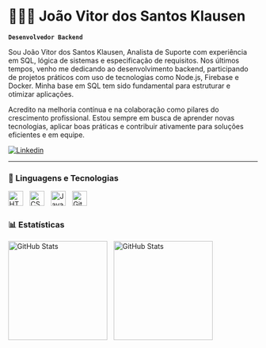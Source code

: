 # 👩🏻‍💻 João Vitor dos Santos Klausen

**`Desenvolvedor Backend`**

Sou João Vitor dos Santos Klausen, Analista de Suporte com experiência em SQL, lógica de sistemas e especificação de requisitos. Nos últimos tempos, venho me dedicando ao desenvolvimento backend, participando de projetos práticos com uso de tecnologias como Node.js, Firebase e Docker. Minha base em SQL tem sido fundamental para estruturar e otimizar aplicações.

Acredito na melhoria contínua e na colaboração como pilares do crescimento profissional. Estou sempre em busca de aprender novas tecnologias, aplicar boas práticas e contribuir ativamente para soluções eficientes e em equipe.

<p align="left">
    <a href="https://www.linkedin.com/in/jo%C3%A3o-vitor-klausen-169b53161/">
        <img 
            alt="Linkedin" 
            src="https://custom-icon-badges.demolab.com/badge/Linkedin-blue.svg?logo=linkedin&logoSource=feather"
        />
    </a>
</p>

---

### 🤖 Linguagens e Tecnologias

<img 
    align="left" 
    alt="HTML"
    title="HTML" 
    width="30px" 
    style="padding-right: 10px;" 
    src="https://cdn.jsdelivr.net/gh/devicons/devicon@latest/icons/html5/html5-original.svg" 
/>
<img 
    align="left" 
    alt="CSS" 
    title="CSS"
    width="30px" 
    style="padding-right: 10px;" 
    src="https://cdn.jsdelivr.net/gh/devicons/devicon@latest/icons/css3/css3-original.svg" 
/>
<img 
    align="left" 
    alt="JavaScript" 
    title="JavaScript"
    width="30px" 
    style="padding-right: 10px;" 
    src="https://cdn.jsdelivr.net/gh/devicons/devicon@latest/icons/javascript/javascript-original.svg" 
/>
<img 
    align="left" 
    alt="Git" 
    title="Git"
    width="30px" 
    style="padding-right: 10px;" 
    src="https://cdn.jsdelivr.net/gh/devicons/devicon@latest/icons/git/git-original.svg" 
/>

<br/>
<br/>

### 📊 Estatísticas

<p>
  <img 
    align="left" 
    alt="GitHub Stats" 
    height="200" 
    style="padding-right: 10px;" 
    src="https://github-readme-stats.vercel.app/api?username=klausenjoao&show_icons=true&theme=tokyonight&include_all_commits=true&locale=pt-br" 
  />

<img 
      align="left" 
      alt="GitHub Stats" 
      height="200" 
      src="https://github-readme-stats.vercel.app/api/top-langs/?username=klausenjoao&theme=tokyonight&layout=compact&custom_title=Tecnologias&langs_count=9" 
  />

</p>
